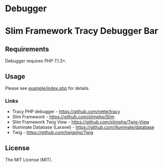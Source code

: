 # Debugger

# Slim Framework Tracy Debugger Bar

## Requirements

Debugger requires PHP 7.1.3+.

## Usage

Please see [example/index.php](example/index.php) for details.

### Links
* Tracy PHP debugger - https://github.com/nette/tracy
* Slim Framework  - https://github.com/slimphp/Slim
* Slim Framework Twig View  - https://github.com/slimphp/Twig-View
* Illuminate Database (Laravel) - https://github.com/illuminate/database
* Twig - https://github.com/twigphp/Twig

## License

The MIT License (MIT).
